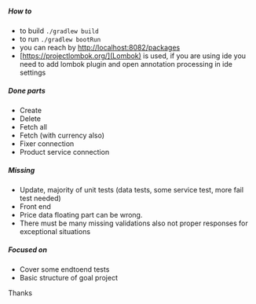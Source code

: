 ##### How to
- to build `./gradlew build`
- to run `./gradlew bootRun`
- you can reach by 
[http://localhost:8082/packages]()
- [https://projectlombok.org/](Lombok) is used, if you are using ide you need to add lombok plugin and open annotation processing in ide settings

##### Done parts
 - Create 
 - Delete 
 - Fetch all
 - Fetch (with currency also)
 - Fixer connection 
 - Product  service connection
##### Missing
 - Update, majority of unit tests (data tests, some service test, more fail test needed)
 - Front end
 - Price data floating part can be wrong.
 - There must be many missing validations also not proper responses for exceptional situations
##### Focused on
 - Cover some endtoend tests
 - Basic structure of goal project
 
 Thanks
